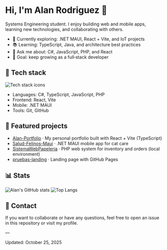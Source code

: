 # Hi, I'm Alan Rodriguez 👋

Systems Engineering student. I enjoy building web and mobile apps, learning new technologies, and collaborating with others.

- 🚀 Currently exploring: .NET MAUI, React + Vite, and IoT projects
- 📚 Learning: TypeScript, Java, and architecture best practices
- 💬 Ask me about: C#, JavaScript, PHP, and React
- 🎯 Goal: keep growing as a full‑stack developer

## 🔧 Tech stack

<p align="left">
  <img src="https://skillicons.dev/icons?i=cs,ts,js,php,java,react,vite,dotnet,git,github&perline=8" alt="Tech stack icons" />
</p>

- Languages: C#, TypeScript, JavaScript, PHP
- Frontend: React, Vite
- Mobile: .NET MAUI
- Tools: Git, GitHub

## 🧩 Featured projects
- [Alan-Portfolio](https://github.com/AlanRanchs/Alan-Portfolio) · My personal portfolio built with React + Vite (TypeScript)
- [Salud-Felinos-Maui](https://github.com/AlanRanchs/Salud-Felinos-Maui) · .NET MAUI mobile app for cat care
- [SistemaWebPapeleria](https://github.com/AlanRanchs/SistemaWebPapeleria) · PHP web system for inventory and orders (local environment)
- [pruebas-landing](https://github.com/AlanRanchs/pruebas-landing) · Landing page with GitHub Pages

## 📊 Stats
![Alan's GitHub stats](https://github-readme-stats.vercel.app/api?username=AlanRanchs&show_icons=true&theme=default)
![Top Langs](https://github-readme-stats.vercel.app/api/top-langs/?username=AlanRanchs&layout=compact&langs_count=8)

## 🤝 Contact
If you want to collaborate or have any questions, feel free to open an issue in this repository or visit my profile.

—

Updated: October 25, 2025
